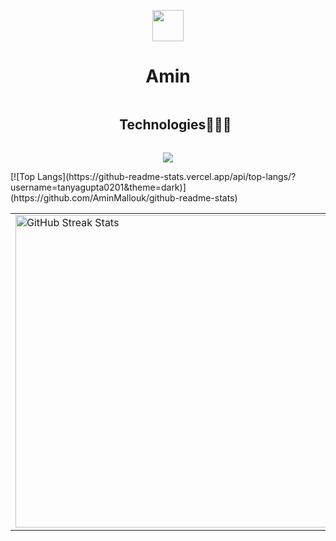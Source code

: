 <p align="center"><picture align="center"><img align="center" src = "https://github.com/7oSkaaa/7oSkaaa/blob/main/Images/about_me.gif?raw=true" width = 50px></picture></p>
<h1 align="center">Amin</h1>

<!--h1 without bottom border-->
<div id="user-content-toc">
  <ul align="center">
    <summary><h2 style="display: inline-block">Technologies👨🏻‍💻</h2></summary>
  </ul>
</div>
<!--tech stack icons-->
<p align="center">
  <a href="#">
    <img src="https://skillicons.dev/icons?i=git,css,discord,postgres,github,html,java,js,linux,mysql,vscode,idea,windows&perline=14" />
  </a>
</p>
[![Top Langs](https://github-readme-stats.vercel.app/api/top-langs/?username=tanyagupta0201&theme=dark)](https://github.com/AminMallouk/github-readme-stats)
<br>
<table style="border: none;">
  <tr>
    <td>
      <img src="https://github-readme-streak-stats.herokuapp.com?user=tanyagupta0201&theme=dark&hide_border=false" width="500" alt="GitHub Streak Stats">
    </td>
    <td>
      <img src="https://github-readme-stats.vercel.app/api?username=tanyagupta0201&show_icons=true&theme=dark" width="500" alt="GitHub Stats">
    </td>
  </tr>
</table>
